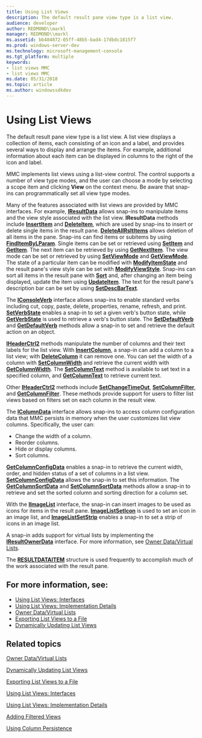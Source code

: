 ```yaml
---
title: Using List Views
description: The default result pane view type is a list view.
audience: developer
author: REDMOND\\markl
manager: REDMOND\\markl
ms.assetid: bb484872-05ff-48b5-bad4-17dbdc1815f7
ms.prod: windows-server-dev
ms.technology: microsoft-management-console
ms.tgt_platform: multiple
keywords:
- list views MMC
- list views MMC
ms.date: 05/31/2018
ms.topic: article
ms.author: windowssdkdev
---
```


# Using List Views

The default result pane view type is a list view. A list view displays a collection of items, each consisting of an icon and a label, and provides several ways to display and arrange the items. For example, additional information about each item can be displayed in columns to the right of the icon and label.

MMC implements list views using a list-view control. The control supports a number of view type modes, and the user can choose a mode by selecting a scope item and clicking **View** on the context menu. Be aware that snap-ins can programmatically set all view type modes.

Many of the features associated with list views are provided by MMC interfaces. For example, [**IResultData**](iresultdata.md) allows snap-ins to manipulate items and the view style associated with the list view. **IResultData** methods include [**InsertItem**](iresultdata-insertitem.md) and [**DeleteItem**](iresultdata-deleteitem.md), which are used by snap-ins to insert or delete single items in the result pane. [**DeleteAllRsltItems**](iresultdata-deleteallrsltitems.md) allows deletion of all items in the pane. Snap-ins can find items or subitems by using [**FindItemByLParam**](iresultdata-finditembylparam.md). Single items can be set or retrieved using [**SetItem**](iresultdata-setitem.md) and [**GetItem**](iresultdata-getitem.md). The next item can be retrieved by using [**GetNextItem**](iresultdata-getnextitem.md). The view mode can be set or retrieved by using [**SetViewMode**](iresultdata-setviewmode.md) and [**GetViewMode**](iresultdata-getviewmode.md). The state of a particular item can be modified with [**ModifyItemState**](iresultdata-modifyitemstate.md) and the result pane's view style can be set with [**ModifyViewStyle**](iresultdata-modifyviewstyle.md). Snap-ins can sort all items in the result pane with [**Sort**](iresultdata-sort.md) and, after changing an item being displayed, update the item using [**UpdateItem**](iresultdata-updateitem.md). The text for the result pane's description bar can be set by using [**SetDescBarText**](iresultdata-setdescbartext.md).

The [**IConsoleVerb**](iconsoleverb.md) interface allows snap-ins to enable standard verbs including cut, copy, paste, delete, properties, rename, refresh, and print. [**SetVerbState**](iconsoleverb-setverbstate.md) enables a snap-in to set a given verb's button state, while [**GetVerbState**](iconsoleverb-getverbstate.md) is used to retrieve a verb's button state. The [**SetDefaultVerb**](iconsoleverb-setdefaultverb.md) and [**GetDefaultVerb**](iconsoleverb-getdefaultverb.md) methods allow a snap-in to set and retrieve the default action on an object.

[**IHeaderCtrl2**](iheaderctrl2.md) methods manipulate the number of columns and their text labels for the list view. With [**InsertColumn**](iheaderctrl2-insertcolumn.md), a snap-in can add a column to a list view; with [**DeleteColumn**](iheaderctrl2-deletecolumn.md) it can remove one. You can set the width of a column with [**SetColumnWidth**](iheaderctrl2-setcolumnwidth.md) and retrieve the current width with [**GetColumnWidth**](iheaderctrl2-getcolumnwidth.md). The [**SetColumnText**](iheaderctrl2-setcolumntext.md) method is available to set text in a specified column, and [**GetColumnText**](iheaderctrl2-getcolumntext.md) to retrieve current text.

Other [**IHeaderCtrl2**](iheaderctrl2.md) methods include [**SetChangeTimeOut**](iheaderctrl2-setchangetimeout.md), [**SetColumnFilter**](iheaderctrl2-setcolumnfilter.md), and [**GetColumnFilter**](iheaderctrl2-getcolumnfilter.md). These methods provide support for users to filter list views based on filters set on each column in the result view.

The [**IColumnData**](icolumndata.md) interface allows snap-ins to access column configuration data that MMC persists in memory when the user customizes list view columns. Specifically, the user can:

-   Change the width of a column.
-   Reorder columns.
-   Hide or display columns.
-   Sort columns.

[**GetColumnConfigData**](icolumndata-getcolumnconfigdata.md) enables a snap-in to retrieve the current width, order, and hidden status of a set of columns in a list view. [**SetColumnConfigData**](icolumndata-setcolumnconfigdata.md) allows the snap-in to set this information. The [**GetColumnSortData**](icolumndata-getcolumnsortdata.md) and [**SetColumnSortData**](icolumndata-setcolumnsortdata.md) methods allow a snap-in to retrieve and set the sorted column and sorting direction for a column set.

With the [**IImageList**](iimagelist.md) interface, the snap-in can insert images to be used as icons for items in the result pane. [**ImageListSetIcon**](iimagelist-imagelistseticon.md) is used to set an icon in an image list, and [**ImageListSetStrip**](iimagelist-imagelistsetstrip.md) enables a snap-in to set a strip of icons in an image list.

A snap-in adds support for virtual lists by implementing the [**IResultOwnerData**](iresultownerdata.md) interface. For more information, see [Owner Data/Virtual Lists](owner-data-virtual-lists.md).

The [**RESULTDATAITEM**](resultdataitem.md) structure is used frequently to accomplish much of the work associated with the result pane.

## For more information, see:

-   [Using List Views: Interfaces](using-list-views-interfaces.md)
-   [Using List Views: Implementation Details](using-list-views-implementation-details.md)
-   [Owner Data/Virtual Lists](owner-data-virtual-lists.md)
-   [Exporting List Views to a File](exporting-list-views-to-a-file.md)
-   [Dynamically Updating List Views](dynamically-updating-list-views.md)

## Related topics

<dl> <dt>

[Owner Data/Virtual Lists](owner-data-virtual-lists.md)
</dt> <dt>

[Dynamically Updating List Views](dynamically-updating-list-views.md)
</dt> <dt>

[Exporting List Views to a File](exporting-list-views-to-a-file.md)
</dt> <dt>

[Using List Views: Interfaces](using-list-views-interfaces.md)
</dt> <dt>

[Using List Views: Implementation Details](using-list-views-implementation-details.md)
</dt> <dt>

[Adding Filtered Views](adding-filtered-views.md)
</dt> <dt>

[Using Column Persistence](using-column-persistence.md)
</dt> </dl>

 

 




